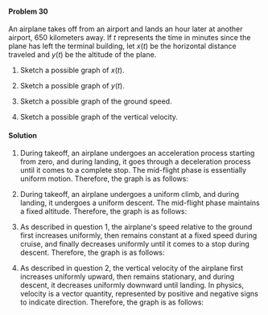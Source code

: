 <div class="alert alert-warning" role="alert">
<h4 class="alert-heading">Problem 30</h4>

An airplane takes off from an airport and lands an hour later at another airport, $650$ kilometers away. If $t$ represents the time in minutes since the plane has left the terminal building, let $x(t)$ be the horizontal distance traveled and $y(t)$ be the altitude of the plane.

1. Sketch a possible graph of $x(t)$.

2. Sketch a possible graph of $y(t)$.

3. Sketch a possible graph of the ground speed.

4. Sketch a possible graph of the vertical velocity.

</div>

<div class="alert alert-success" role="alert">
<h4 class="alert-heading">Solution</h4>

1. During takeoff, an airplane undergoes an acceleration process starting from zero, and during landing, it goes through a deceleration process until it comes to a complete stop. The mid-flight phase is essentially uniform motion. Therefore, the graph is as follows:

2. During takeoff, an airplane undergoes a uniform climb, and during landing, it undergoes a uniform descent. The mid-flight phase maintains a fixed altitude. Therefore, the graph is as follows:

3. As described in question 1, the airplane's speed relative to the ground first increases uniformly, then remains constant at a fixed speed during cruise, and finally decreases uniformly until it comes to a stop during descent. Therefore, the graph is as follows:

4. As described in question 2, the vertical velocity of the airplane first increases uniformly upward, then remains stationary, and during descent, it decreases uniformly downward until landing. In physics, velocity is a vector quantity, represented by positive and negative signs to indicate direction. Therefore, the graph is as follows:

</div>
